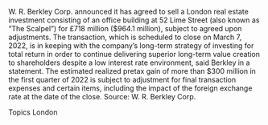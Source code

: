 W. R. Berkley Corp. announced it has agreed to sell a London real estate investment consisting of an office building at 52 Lime Street (also known as “The Scalpel”) for £718 million ($964.1 million), subject to agreed upon adjustments.
The transaction, which is scheduled to close on March 7, 2022, is in keeping with the company’s long-term strategy of investing for total return in order to continue delivering superior long-term value creation to shareholders despite a low interest rate environment, said Berkley in a statement.
The estimated realized pretax gain of more than $300 million in the first quarter of 2022 is subject to adjustment for final transaction expenses and certain items, including the impact of the foreign exchange rate at the date of the close.
Source: W. R. Berkley Corp.

Topics
London
